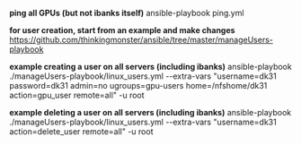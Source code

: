 <b>ping all GPUs (but not ibanks itself)</b>
ansible-playbook ping.yml


<b>for user creation, start from an example and make changes</b>
https://github.com/thinkingmonster/ansible/tree/master/manageUsers-playbook

<b>example creating a user on all servers (including ibanks)</b>
ansible-playbook ./manageUsers-playbook/linux_users.yml --extra-vars "username=dk31 password=dk31 admin=no ugroups=gpu-users home=/nfshome/dk31 action=gpu_user remote=all" -u root

<b>example deleting a user on all servers (including ibanks)</b>
ansible-playbook ./manageUsers-playbook/linux_users.yml --extra-vars "username=dk31 action=delete_user remote=all" -u root
